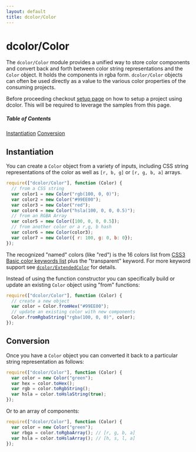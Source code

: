 ```yaml
---
layout: default
title: dcolor/Color
---
```


# dcolor/Color

The `dcolor/Color` module provides a unified way to store color components and convert back and forth between
color string representations and the `Color` object. It holds the components in rgba form. `dcolor/Color`
objects can often be used directly as a value to the various color properties of the consuming projects.

Before proceeding checkout [setup page](setup.md) on how to setup a project using dcolor. This will be required to leverage the samples from this page.

##### Table of Contents
[Instantiation](#instantiation)
[Conversion](#conversion)

<a name="instantiation"></a>
## Instantiation

You can create a `Color` object from a variety of inputs, including CSS string representations of the color as well
 as `[r, b, g]` or `[r, g, b, a]` arrays.

```js
require(["dcolor/Color"], function (Color) {
  // from a CSS string
  var color1 = new Color("rgb(100, 0, 0)");
  var color2 = new Color("#99EE00");
  var color3 = new Color("red");
  var color4 = new Color("hsla(100, 0, 0, 0.5)");
  // from an RGBA Array
  var color5 = new Color([100, 0, 0, 0.5]);
  // from another color or a r,g, b hash
  var color6 = new Color(color3);
  var color7 = new Color({ r: 100, g: 0, b: 0});
});
```

The recognized "named" colors (like "red") is the 16 colors list from [CSS3 Basic color keywords list](http://www.w3.org/TR/css3-color/#html4)
plus the "transparent" keyword. For more keyword support see [`dcolor/ExtendedColor`](ExtendedColor.md) for details.

Instead of using the function constructor you can specifically build or update an existing `Color` object using "from" functions:

 ```js
 require(["dcolor/Color"], function (Color) {
   // create a new object
   var color = Color.fromHex("#99EE00");
   // update an existing color with new components
   Color.fromRgbaString("rgba(100, 0, 0)", color);
 });
 ```

<a name="conversion"></a>
## Conversion

Once you have a `Color` object you can converted it back to a particular string representation as follows:

```js
require(["dcolor/Color"], function (Color) {
  var color = new Color("green");
  var hex = color.toHex();
  var rgb = color.toRgbString();
  var hsla = color.toHslaString(true);
});
```

Or to an array of components:

```js
require(["dcolor/Color"], function (Color) {
  var color = new Color("green");
  var rbga = color.toRgbaArray(); // [r, g, b, a]
  var hsla = color.toHslaArray(); // [h, s, l, a]
});
```



